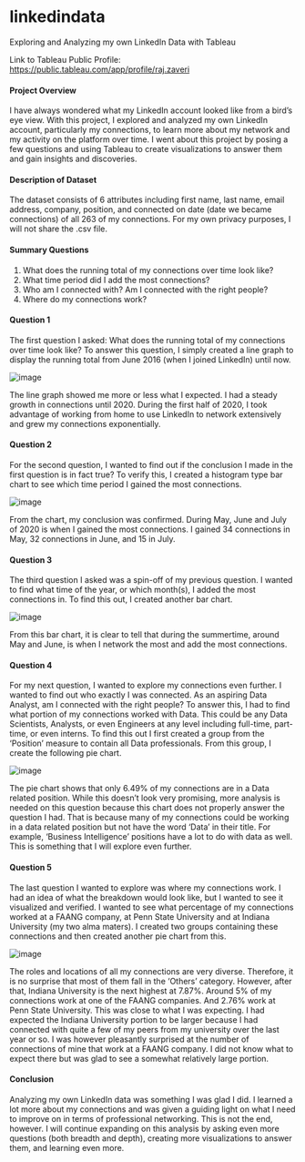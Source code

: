 # linkedindata
Exploring and Analyzing my own LinkedIn Data with Tableau

Link to Tableau Public Profile: https://public.tableau.com/app/profile/raj.zaveri

#### Project Overview
I have always wondered what my LinkedIn account looked like from a bird’s eye view. With this project, I explored and analyzed my own LinkedIn account, particularly my connections, to learn more about my network and my activity on the platform over time. I went about this project by posing a few questions and using Tableau to create visualizations to answer them and gain insights and discoveries. 

#### Description of Dataset
The dataset consists of 6 attributes including first name, last name, email address, company, position, and connected on date (date we became connections) of all 263 of my connections. For my own privacy purposes, I will not share the .csv file. 

#### Summary Questions
1.	What does the running total of my connections over time look like?
2.	What time period did I add the most connections?
3.	Who am I connected with? Am I connected with the right people?
4.	Where do my connections work?

#### Question 1
The first question I asked: What does the running total of my connections over time look like? To answer this question,  I simply created a line graph to display the running total from June 2016 (when I joined LinkedIn) until now. 

![image](https://user-images.githubusercontent.com/114118047/192888855-4ee08d96-0f0d-4d68-b099-af8a2f535dfb.png)

The line graph showed me more or less what I expected. I had a steady growth in connections until 2020. During the first half of 2020, I took advantage of working from home to use LinkedIn to network extensively and grew my connections exponentially. 

#### Question 2
For the second question, I wanted to find out if the conclusion I made in the first question is in fact true? To verify this, I created a histogram type bar chart to see which time period I gained the most connections. 

![image](https://user-images.githubusercontent.com/114118047/192889327-5395e2aa-4ae7-4032-b3be-3bcd338d4d8c.png)

From the chart, my conclusion was confirmed. During May, June and July of 2020 is when I gained the most connections. I gained 34 connections in May, 32 connections in June, and 15 in July. 

#### Question 3
The third question I asked was a spin-off of my previous question. I wanted to find what time of the year, or which month(s), I added the most connections in. To find this out, I created another bar chart.

![image](https://user-images.githubusercontent.com/114118047/192890236-543a4fc1-c838-43e6-8165-9f8bf7fbc27c.png)

From this bar chart, it is clear to tell that during the summertime, around May and June, is when I network the most and add the most connections. 

#### Question 4
For my next question, I wanted to explore my connections even further. I wanted to find out who exactly I was connected. As an aspiring Data Analyst, am I connected with the right people? To answer this, I had to find what portion of my connections worked with Data. This could be any Data Scientists, Analysts, or even Engineers at any level including full-time, part-time, or even interns. To find this out I first created a group from the ‘Position’ measure to contain all Data professionals.  From this group, I create the following pie chart.

![image](https://user-images.githubusercontent.com/114118047/192890373-4529486b-f820-487f-bdd3-7dd96b867fb3.png)

The pie chart shows that only 6.49% of my connections are in a Data related position. While this doesn’t look very promising, more analysis is needed on this question because this chart does not properly answer the question I had. That is because many of my connections could be working in a data related position but not have the word ‘Data’ in their title. For example, ‘Business Intelligence’ positions have a lot to do with data as well. This is something that I will explore even further.

#### Question 5
The last question I wanted to explore was where my connections work. I had an idea of what the breakdown would look like, but I wanted to see it visualized and verified. I wanted to see what percentage of my connections worked at a FAANG company, at Penn State University and at Indiana University (my two alma maters). I created two groups containing these connections and then created another pie chart from this. 

![image](https://user-images.githubusercontent.com/114118047/192890738-6960ce52-085c-45f7-a0aa-1605acdb4411.png)

The roles and locations of all my connections are very diverse. Therefore, it is no surprise that most of them fall in the ‘Others’ category. However, after that, Indiana University is the next highest at 7.87%. Around 5% of my connections work at one of the FAANG companies. And 2.76% work at Penn State University. This was close to what I was expecting. I had expected the Indiana University portion to be larger because I had connected with quite a few of my peers from my university over the last year or so. I was however pleasantly surprised at the number of connections of mine that work at a FAANG company. I did not know what to expect there but was glad to see a somewhat relatively large portion. 

#### Conclusion
Analyzing my own LinkedIn data was something I was glad I did. I learned a lot more about my connections and was given a guiding light on what I need to improve on in terms of professional networking. This is not the end, however. I will continue expanding on this analysis by asking even more questions (both breadth and depth), creating more visualizations to answer them, and learning even more. 
